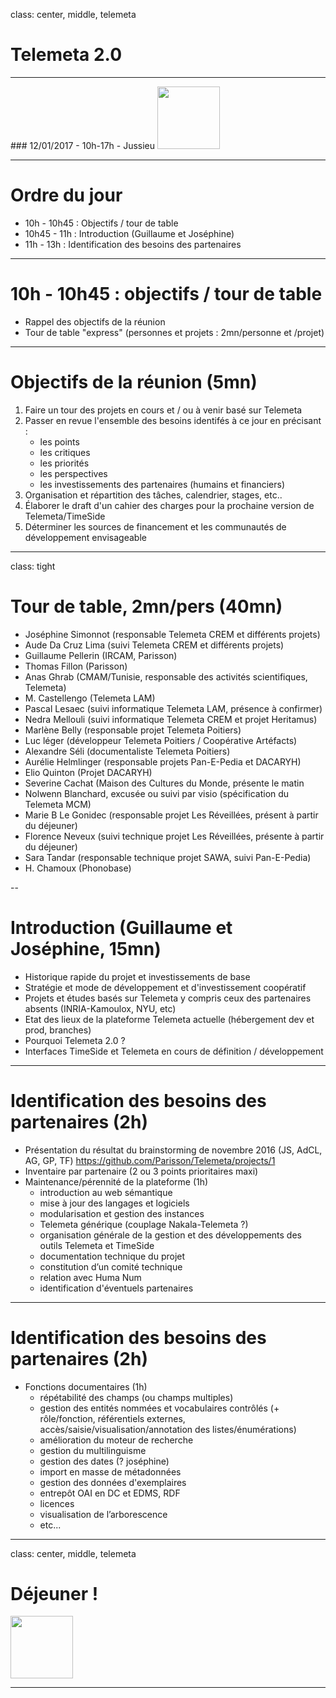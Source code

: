 class: center, middle, telemeta

# Telemeta 2.0
<hr>
### 12/01/2017 - 10h-17h - Jussieu
<img src="img/icon.png" height="100px" />

---

# Ordre du jour

- 10h - 10h45 : Objectifs / tour de table
- 10h45 - 11h : Introduction (Guillaume et Joséphine)
- 11h - 13h :  Identification des besoins des partenaires


---

# 10h - 10h45 : objectifs / tour de table

- Rappel des objectifs de la réunion
- Tour de table "express" (personnes et projets : 2mn/personne et /projet)

---

# Objectifs de la réunion (5mn)

1. Faire un tour des projets en cours et / ou à venir basé sur Telemeta
2. Passer en revue l'ensemble des besoins identifés à ce jour en précisant :
   - les points
   - les critiques
   - les priorités
   - les perspectives
   - les investissements des partenaires (humains et financiers)
3. Organisation et répartition des tâches, calendrier, stages, etc..
4. Élaborer le draft d'un cahier des charges pour la prochaine version de Telemeta/TimeSide
5. Déterminer les sources de financement et les communautés de développement envisageable

---
class: tight

# Tour de table, 2mn/pers (40mn)

- Joséphine Simonnot (responsable Telemeta CREM et différents projets)
- Aude Da Cruz Lima (suivi Telemeta CREM et différents projets)
- Guillaume Pellerin (IRCAM, Parisson)
- Thomas Fillon (Parisson)
- Anas Ghrab (CMAM/Tunisie, responsable des activités scientifiques, Telemeta)   
- M. Castellengo (Telemeta LAM)    
- Pascal Lesaec (suivi informatique Telemeta LAM, présence à confirmer)
- Nedra Mellouli (suivi informatique Telemeta CREM et projet Heritamus)
- Marlène Belly (responsable projet Telemeta Poitiers)
- Luc léger (développeur Telemeta Poitiers / Coopérative Artéfacts)
- Alexandre Séli (documentaliste Telemeta Poitiers)
- Aurélie Helmlinger (responsable projets Pan-E-Pedia et DACARYH)
- Elio Quinton (Projet DACARYH)
- Severine Cachat (Maison des Cultures du Monde, présente le matin
- Nolwenn Blanchard, excusée ou suivi par visio (spécification du Telemeta MCM)
- Marie B Le Gonidec (responsable projet Les Réveillées, présent à partir du déjeuner)
- Florence Neveux (suivi technique projet Les Réveillées, présente à partir du déjeuner)
- Sara Tandar (responsable technique projet SAWA, suivi Pan-E-Pedia)  
- H. Chamoux (Phonobase)

--

# Introduction (Guillaume et Joséphine, 15mn)

- Historique rapide du projet et investissements de base
- Stratégie et mode de développement et d'investissement coopératif
- Projets et études basés sur Telemeta y compris ceux des partenaires absents (INRIA-Kamoulox, NYU, etc)
- Etat des lieux de la plateforme Telemeta actuelle (hébergement dev et prod, branches)
- Pourquoi Telemeta 2.0 ?
- Interfaces TimeSide et Telemeta en cours de définition / développement

---

# Identification des besoins des partenaires (2h)

- Présentation du résultat du brainstorming de novembre 2016 (JS, AdCL, AG, GP, TF)
  https://github.com/Parisson/Telemeta/projects/1
- Inventaire par partenaire (2 ou 3 points prioritaires maxi)
- Maintenance/pérennité de la plateforme (1h)
    - introduction au web sémantique
    - mise à jour des langages et logiciels
    - modularisation et gestion des instances
    - Telemeta générique (couplage Nakala-Telemeta ?)
    - organisation générale de la gestion et des développements des outils Telemeta et TimeSide
    - documentation technique du projet
    - constitution d’un comité technique
    - relation avec Huma Num
    - identification d'éventuels partenaires

---

# Identification des besoins des partenaires (2h)

- Fonctions documentaires (1h)
    - répétabilité des champs (ou champs multiples)
    - gestion des entités nommées et vocabulaires contrôlés (+ rôle/fonction, référentiels externes, accès/saisie/visualisation/annotation des listes/énumérations)
    - amélioration du moteur de recherche
    - gestion du multilinguisme
    - gestion des dates (? joséphine)
    - import en masse de métadonnées
    - gestion des données d'exemplaires
    - entrepôt OAI en DC et EDMS, RDF
    - licences
    - visualisation de l’arborescence
    - etc...

---
class: center, middle, telemeta

# Déjeuner !
<img src="img/icon.png" height="100px" />

---
